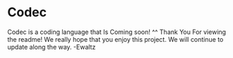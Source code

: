 # Codec
Codec is a coding language that Is Coming soon!
^^ Thank You For viewing the readme!
We really hope that you enjoy this project.
We will continue to update along the way.
-Ewaltz
